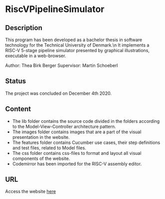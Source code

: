 # RiscVPipelineSimulator

## Description
This program has been developed as a bachelor thesis in software technology for the Technical University of Denmark.\n
It implements a RISC-V 5-stage pipeline simulator presented by graphical illustrations, executable in a web-browser.

Author: Thea Birk Berger
Supervisor: Martin Schoeberl

## Status
The project was concluded on December 4th 2020.

## Content
* The lib folder contains the source code divided in the folders according to the Model-View-Controller architecture pattern.
* The images folder contains images that are a part of the visual presentation in the website.
* The features folder contains Cucumber use cases, their step definitions and test files, related to Model files.
* The css folder contains css-files to format and layout all visual components of the website.
* Codemirror has been imported for the RISC-V assembly editor.

## URL
Access the website [here](https://pipeline-riscv.com)
